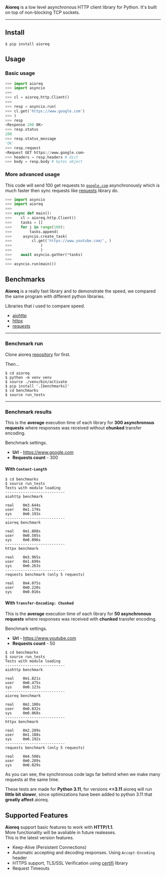 **Aioreq** is a low level asynchronous HTTP client library for Python. It's built on top of non-blocking TCP sockets.

[mygit]: https://github.com//aioreq

---

## Install
``` shell
$ pip install aioreq
```

## Usage
### Basic usage

``` python
>>> import aioreq
>>> import asyncio
>>>
>>> cl = aioreq.http.Client()
>>>
>>> resp = asyncio.run(
>>>	cl.get('https://www.google.com')
>>>	)
>>> resp
<Response 200 OK>
>>> resp.status
200
>>> resp.status_message
'OK'
>>> resp.request
<Request GET https://www.google.com>
>>> headers = resp.headers # dict
>>> body = resp.body # bytes object
```
### More advanced usage

This code will send 100 get requests to [`google.com`](https://www.google.com) asynchronously which is much faster then sync requests like [requests](https://github.com/psf/requests) library do.

``` python
>>> import asyncio
>>> import aioreq
>>>
>>> async def main():
>>>    cl = aioreq.http.Client()
>>>    tasks = []
>>>    for j in range(100):
>>>        tasks.append(
>>>		asyncio.create_task(
>>>			cl.get('https://www.youtube.com/', )
>>>				)
>>> 			)
>>>    await asyncio.gather(*tasks)
>>>
>>> asyncio.run(main())
```
## Benchmarks
**Aioreq** is a really fast library and to demonstrate the speed, we compared the same program with different python libraries.




Libraries that i used to compare speed.
* [aiohttp](https://github.com/aio-libs/aiohttp)
* [httpx](https://github.com/encode/httpx)
* [requests](https://github.com/psf/requests)
---
### Benchmark run

Clone aioreq [repository][mygit] for first.

Then...

```shell
$ cd aioreq
$ python -m venv venv
$ source ./venv/bin/activate
$ pip install '.[benchmarks]'
$ cd benchmarks
$ source run_tests
```
---
### Benchmark results

This is the **average** execution time of each library for **300 asynchronous requests** where responses was received without **chunked** transfer encoding.
<br/>


Benchmark settings.

* **Url** - https://www.google.com
* **Requests count** - 300

#### With `Content-Length`
``` shell
$ cd benchmarks
$ source run_tests
Tests with module loading
---------------------------
aiohttp benchmark

real    0m3.644s
user    0m1.179s
sys     0m0.193s
---------------------------
aioreq benchmark

real    0m1.808s
user    0m0.505s
sys     0m0.096s
---------------------------
httpx benchmark

real    0m3.965s
user    0m1.699s
sys     0m0.263s
---------------------------
requests benchmark (only 5 requests)

real    0m4.075s
user    0m0.220s
sys     0m0.016s
```

#### With `Transfer-Encoding: Chunked`
This is the **average** execution time of each library for **50 asynchronous requests** where responses was received with **chunked** transfer encoding.
<br/>

Benchmark settings.

* **Url** - https://www.youtube.com
* **Requests count** - 50

```shell
$ cd benchmarks
$ source run_tests
Tests with module loading
---------------------------
aiohttp benchmark

real    0m1.821s
user    0m0.475s
sys     0m0.123s
---------------------------
aioreq benchmark

real    0m2.100s
user    0m0.832s
sys     0m0.068s
---------------------------
httpx benchmark

real    0m2.289s
user    0m1.188s
sys     0m0.192s
---------------------------
requests benchmark (only 5 requests)

real    0m4.508s
user    0m0.289s
sys     0m0.029s
```

As you can see, the synchronous code lags far behind when we make many requests at the same time.<br />



These tests are made for **Python 3.11**, for versions **<=3.11** aioreq will run **little bit slower**, since optimizations have been added to python 3.11 that **greatly affect** aioreq.



## Supported Features
**Aioreq** support basic features to work with **HTTP/1.1**.<br />More functionality will be avaliable in future realeases.<br />
This is the latest version features.
* Keep-Alive (Persistent Connections)
* Automatic accepting and decoding responses. Using `Accept-Encoding` header
* HTTPS support, TLS/SSL Verification using [certifi](https://github.com/certifi/python-certifi) library
* Request Timeouts

